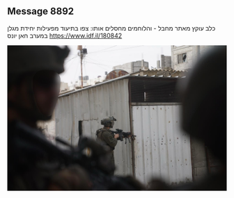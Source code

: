 ## Message 8892

כלב עוקץ מאתר מחבל - והלוחמים מחסלים אותו: 
צפו בתיעוד מפעילות יחידת מגלן במערב חאן יונס
https://www.idf.il/180842

![Photo](8892/8892_photo.jpg)
